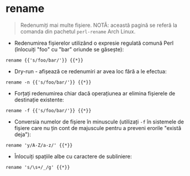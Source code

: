 # rename

> Redenumiți mai multe fișiere.
> NOTĂ: această pagină se referă la comanda din pachetul `perl-rename` Arch Linux.

- Redenumirea fișierelor utilizând o expresie regulată comună Perl (înlocuiți "foo" cu "bar" oriunde se găsește):

`rename {{'s/foo/bar/'}} {{*}}`

- Dry-run - afișează ce redenumiri ar avea loc fără a le efectua:

`rename -n {{'s/foo/bar/'}} {{*}}`

- Forțați redenumirea chiar dacă operațiunea ar elimina fișierele de destinație existente:

`rename -f {{'s/foo/bar/'}} {{*}}`

- Conversia numelor de fișiere în minuscule (utilizați `-f` în sistemele de fișiere care nu țin cont de majuscule pentru a preveni erorile "există deja"):

`rename 'y/A-Z/a-z/' {{*}}`

- Înlocuiți spațiile albe cu caractere de subliniere:

`rename 's/\s+/_/g' {{*}}`
